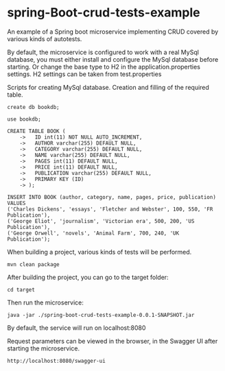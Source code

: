 # spring-Boot-crud-tests-example

An example of a Spring boot microservice implementing CRUD covered by various kinds of autotests.


By default, the microservice is configured to work with a real MySql database, 
you must either install and configure the MySql database before starting. 
Or change the base type to H2 in the application.properties settings. 
H2 settings can be taken from test.properties


Scripts for creating MySql database. 
Creation and filling of the required table.

```
create db bookdb;

use bookdb;

CREATE TABLE BOOK (
    ->   ID int(11) NOT NULL AUTO_INCREMENT,
    ->   AUTHOR varchar(255) DEFAULT NULL,
    ->   CATEGORY varchar(255) DEFAULT NULL,
    ->   NAME varchar(255) DEFAULT NULL,
    ->   PAGES int(11) DEFAULT NULL,
    ->   PRICE int(11) DEFAULT NULL,
    ->   PUBLICATION varchar(255) DEFAULT NULL,
    ->   PRIMARY KEY (ID)
    -> );

INSERT INTO BOOK (author, category, name, pages, price, publication) VALUES
('Charles Dickens', 'essays', 'Fletcher and Webster', 100, 550, 'FR Publication'),
('George Eliot', 'journalism', 'Victorian era', 500, 200, 'US Publication'),
('George Orwell', 'novels', 'Animal Farm', 700, 240, 'UK Publication');

```

When building a project, various kinds of tests will be performed.

```mvn clean package```


After building the project, you can go to the target folder:

```cd target```

Then run the microservice:

```java -jar ./spring-boot-crud-tests-example-0.0.1-SNAPSHOT.jar```

By default, the service will run on localhost:8080


Request parameters can be viewed in the browser, in the Swagger UI after starting the microservice.

```
http://localhost:8080/swagger-ui

```

